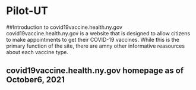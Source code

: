 # Pilot-UT
##Introduction to covid19vaccine.health.ny.gov
covid19vaccine.health.ny.gov is a website that is designed to allow citizens to make appointments to get their COVID-19 vaccines. While this is the primary function of the site, there are amny other informative reasources about each vaccine type.
## covid19vaccine.health.ny.gov homepage as of October6, 2021

